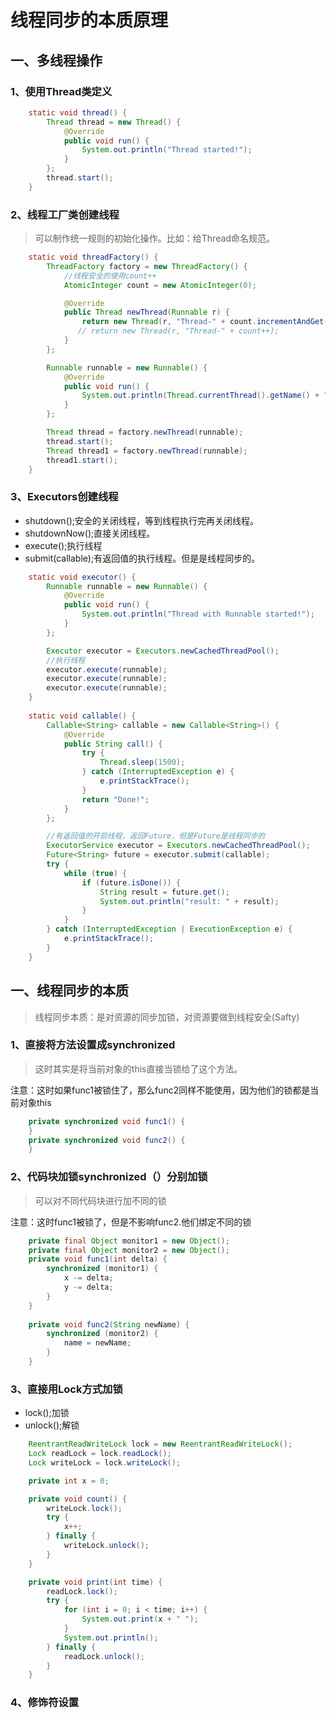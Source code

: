 # 线程同步的本质原理

## 一、多线程操作
### 1、使用Thread类定义
```java
    static void thread() {
        Thread thread = new Thread() {
            @Override
            public void run() {
                System.out.println("Thread started!");
            }
        };
        thread.start();
    }
```
### 2、线程工厂类创建线程
> 可以制作统一规则的初始化操作。比如：给Thread命名规范。

```java
    static void threadFactory() {
        ThreadFactory factory = new ThreadFactory() {
            //线程安全的使用count++
            AtomicInteger count = new AtomicInteger(0);

            @Override
            public Thread newThread(Runnable r) {
                return new Thread(r, "Thread-" + count.incrementAndGet());
               // return new Thread(r, "Thread-" + count++);
            }
        };

        Runnable runnable = new Runnable() {
            @Override
            public void run() {
                System.out.println(Thread.currentThread().getName() + " started!");
            }
        };

        Thread thread = factory.newThread(runnable);
        thread.start();
        Thread thread1 = factory.newThread(runnable);
        thread1.start();
    }
```
### 3、Executors创建线程
- shutdown();安全的关闭线程，等到线程执行完再关闭线程。
- shutdownNow();直接关闭线程。
- execute();执行线程
- submit(callable);有返回值的执行线程。但是是线程同步的。

```java
    static void executor() {
        Runnable runnable = new Runnable() {
            @Override
            public void run() {
                System.out.println("Thread with Runnable started!");
            }
        };

        Executor executor = Executors.newCachedThreadPool();
        //执行线程
        executor.execute(runnable);
        executor.execute(runnable);
        executor.execute(runnable);
    }
    
    static void callable() {
        Callable<String> callable = new Callable<String>() {
            @Override
            public String call() {
                try {
                    Thread.sleep(1500);
                } catch (InterruptedException e) {
                    e.printStackTrace();
                }
                return "Done!";
            }
        };

        //有返回值的开启线程，返回Future，但是Future是线程同步的
        ExecutorService executor = Executors.newCachedThreadPool();
        Future<String> future = executor.submit(callable);
        try {
            while (true) {
                if (future.isDone()) {
                    String result = future.get();
                    System.out.println("result: " + result);
                }
            }
        } catch (InterruptedException | ExecutionException e) {
            e.printStackTrace();
        }
    }
```


## 一、线程同步的本质
> 线程同步本质：是对资源的同步加锁，对资源要做到线程安全(Safty)

### 1、直接将方法设置成synchronized
> 这时其实是将当前对象的this直接当锁给了这个方法。

注意：这时如果func1被锁住了，那么func2同样不能使用，因为他们的锁都是当前对象this
```java
    private synchronized void func1() {
    }
    private synchronized void func2() {
    }
```

### 2、代码块加锁synchronized（）分别加锁
> 可以对不同代码块进行加不同的锁

注意：这时func1被锁了，但是不影响func2.他们绑定不同的锁
```java
    private final Object monitor1 = new Object();
    private final Object monitor2 = new Object();
    private void func1(int delta) {
        synchronized (monitor1) {
            x -= delta;
            y -= delta;
        }
    }
    
    private void func2(String newName) {
        synchronized (monitor2) {
            name = newName;
        }
    }

````
### 3、直接用Lock方式加锁
- lock();加锁
- unlock();解锁

```java
    ReentrantReadWriteLock lock = new ReentrantReadWriteLock();
    Lock readLock = lock.readLock();
    Lock writeLock = lock.writeLock();

    private int x = 0;

    private void count() {
        writeLock.lock();
        try {
            x++;
        } finally {
            writeLock.unlock();
        }
    }

    private void print(int time) {
        readLock.lock();
        try {
            for (int i = 0; i < time; i++) {
                System.out.print(x + " ");
            }
            System.out.println();
        } finally {
            readLock.unlock();
        }
    }
```
### 4、修饰符设置
